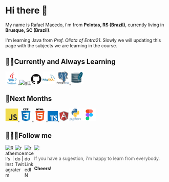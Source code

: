 # Hi there 📎

My name is Rafael Macedo, i'm from __Pelotas, RS (Brazil)__, currently living in __Brusque, SC (Brazil)__.

I'm learning Java from *Prof. Oliota of Entra21*. Slowly we will updating this page with the subjects we are learning in the course.


## 👨‍💻Currently and Always Learning
<a href="https://www.java.com" target="_blank"> <img src="https://raw.githubusercontent.com/devicons/devicon/master/icons/java/java-original.svg" alt="java" width="40" height="40"/> </a>
<a href="https://git-scm.com/" target="_blank"> <img src="https://www.vectorlogo.zone/logos/git-scm/git-scm-icon.svg" alt="git" width="40" height="40"/> </a>
<a href="https://github.com/" title="GitHub"><img src="icons/github.png" /></a></a>
<img src="https://raw.githubusercontent.com/devicons/devicon/master/icons/mysql/mysql-original-wordmark.svg" alt="mysql" width="40" height="40"/> </a>
<a href="https://www.postgresql.org" target="_blank"> <img src="https://raw.githubusercontent.com/devicons/devicon/master/icons/postgresql/postgresql-original-wordmark.svg" alt="postgresql" width="40" height="40"/> </a>
<a href="https://www.sqlite.org/index.html" title="SQLite"><img src="icons/pngegg.png" /></a>



## 📅Next Months

<a href="https://developer.mozilla.org/en-US/docs/Web/JavaScript" target="_blank"> <img src="https://raw.githubusercontent.com/devicons/devicon/master/icons/javascript/javascript-original.svg" alt="javascript" width="40" height="40"/> </a>
<a href="https://www.w3schools.com/css/" target="_blank"> <img src="https://raw.githubusercontent.com/devicons/devicon/master/icons/css3/css3-original-wordmark.svg" alt="css3" width="40" height="40"/> </a> <a href="https://www.w3.org/html/" target="_blank"> <img src="https://raw.githubusercontent.com/devicons/devicon/master/icons/html5/html5-original-wordmark.svg" alt="html5" width="40" height="40"/> </a> <a href="https://www.typescriptlang.org/" title="TypeScript"><img src="icons/typescript.png" /> <a href="https://angular.io/" title="Angular"><img src="icons/angular.png" /></a><img src="https://raw.githubusercontent.com/devicons/devicon/master/icons/python/python-original-wordmark.svg" alt="python" width="40" height="40" />
<a href="https://www.figma.com/" title="SQLite"><img src="icons/figma.png" /></a>






</p>


## 👨🏾‍💻Follow me 

<a href="https://www.instagram.com/javainiciante/">
<img align="left" alt="Rafael's Instagram" width="30px" src="https://raw.githubusercontent.com/hussainweb/hussainweb/main/icons/instagram.png" />
</a>
<a href="https://twitter.com/rafaeldasm">
<img align="left" alt="rmcedo | Twitter" width="30px" src="https://raw.githubusercontent.com/peterthehan/peterthehan/master/assets/twitter.svg" />
</a>
<a href="https://www.linkedin.com/in/rafael-macedo-49801011a/">
<img align="left" alt="rmcedo LinkedIN" width="30px" src="https://raw.githubusercontent.com/peterthehan/peterthehan/master/assets/linkedin.svg" />

</a>



![](https://visitor-badge.glitch.me/badge?page_id=rmcedo.rmcedo)




> If you have a sugestion, i'm happy to learn from everybody.


**Cheers!**